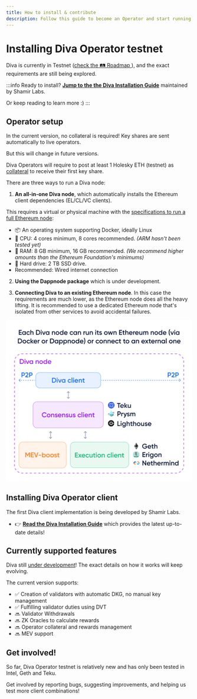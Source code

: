 ```yaml
---
title: How to install & contribute
description: Follow this guide to become an Operator and start running a Diva node.
---
```


# Installing Diva Operator testnet

Diva is currently in Testnet ([check the 🛤️ Roadmap ](roadmap)), and the exact requirements are still being explored.

:::info
Ready to install? **[Jump to the the Diva Installation Guide](https://docs.shamirlabs.org/)** maintained by Shamir Labs.

Or keep reading to learn more :)
:::


## Operator setup

In the current version, no collateral is required! Key shares are sent automatically to live operators.

But this will change in future versions.

Diva Operators will require to post at least 1 Holesky ETH (testnet) as [collateral](glossary#collateral) to receive their first key share.

There are three ways to run a Diva node:

1. **An all-in-one Diva node**, which automatically installs the Ethereum client dependencies (EL/CL/VC clients).

This requires a virtual or physical machine with the [specifications to run a full Ethereum node](https://ethereum.org/en/run-a-node/):

  - 📦 An operating system supporting Docker, ideally Linux
  - 🤖 CPU: 4 cores minimum, 8 cores recommended. *(ARM hasn't been tested yet)*
  - 🧠 RAM: 8 GB minimum, 16 GB recommended. *(We recommend higher amounts than the Ethereum Foundation's minimums)*
  - 🍱 Hard drive: 2 TB SSD drive.
  - Recommended: Wired internet connection

2. **Using the Dappnode package** which is under development.

3. **Connecting Diva to an existing Ethereum node**. In this case the requirements are much lower, as the Ethereum node does all the heavy lifting. It is recommended to use a dedicated Ethereum node that's isolated from other services to avoid accidental failures.

<div style={{textAlign: 'center'}}>

![half-size](img/how-to-run-node.png)
</div>


## Installing Diva Operator client

The first Diva client implementation is being developed by Shamir Labs.

- 👉 **[Read the Diva Installation Guide](https://docs.shamirlabs.org/)** which provides the latest up-to-date details!


## Currently supported features

Diva still [under development](roadmap)! The exact details on how it works will keep evolving.

The current version supports:

- ✅ Creation of validators with automatic DKG, no manual key management
- ✅ Fulfilling validator duties using DVT
- 🔜 Validator Withdrawals
- 🔜 ZK Oracles to calculate rewards
- 🔜 Operator collateral and rewards management
- 🔜 MEV support

## Get involved!

So far, Diva Operator testnet is relatively new and has only been tested in Intel, Geth and Teku.

Get involved by reporting bugs, suggesting improvements, and helping us test more client combinations!
